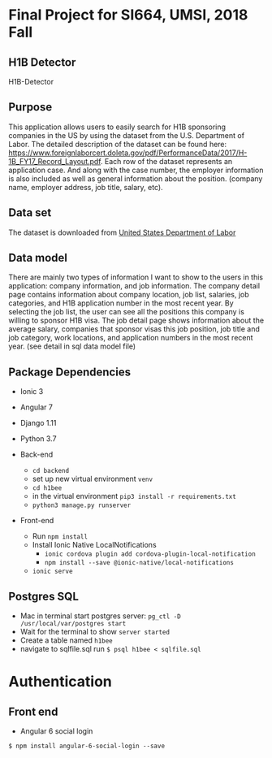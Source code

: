 # Final Project for SI664, UMSI, 2018 Fall
## H1B Detector
H1B-Detector
## Purpose

This application allows users to easily search for H1B sponsoring companies in the US by using the dataset from the U.S. Department of Labor. The detailed description of the dataset can be found here: https://www.foreignlaborcert.doleta.gov/pdf/PerformanceData/2017/H-1B_FY17_Record_Layout.pdf. Each row of the dataset represents an application case. And along with the case number, the employer information is also included as well as general information about the position. (company name, employer address, job title, salary, etc).

## Data set

The dataset is downloaded from [United States Department of Labor](https://www.foreignlaborcert.doleta.gov/performancedata.cfm)

## Data model

There are mainly two types of information I want to show to the users in this application:
company information, and job information. The company detail page contains information about
company location, job list, salaries, job categories, and H1B application number in the most
recent year. By selecting the job list, the user can see all the positions this company is willing to
sponsor H1B visa.
The job detail page shows information about the average salary, companies that sponsor visas
this job position, job title and job category, work locations, and application numbers in the most
recent year. (see detail in sql data model file)

## Package Dependencies

- Ionic 3
- Angular 7
- Django 1.11
- Python 3.7

- Back-end
  -  `cd backend`
  -  set up new virtual environment `venv`
  -  `cd h1bee`
  -  in the virtual environment `pip3 install -r requirements.txt`
  -  `python3 manage.py runserver`

- Front-end
  - Run `npm install`
  - Install Ionic Native LocalNotifications
    - `ionic cordova plugin add cordova-plugin-local-notification`
    - `npm install --save @ionic-native/local-notifications`
  - `ionic serve`

## Postgres SQL

- Mac in terminal start postgres server: `pg_ctl -D /usr/local/var/postgres start`
- Wait for the terminal to show `server started`
- Create a table named `h1bee`
- navigate to sqlfile.sql run `$ psql h1bee < sqlfile.sql`

# Authentication

## Front end

- Angular 6 social login
```
$ npm install angular-6-social-login --save
```

